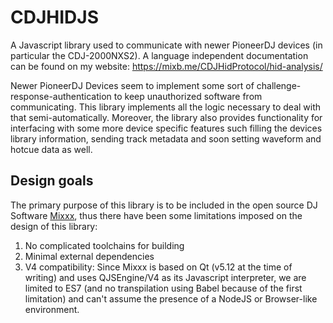 # CDJHIDJS

A Javascript library used to communicate with newer PioneerDJ devices (in
particular the CDJ-2000NXS2). A language independent documentation can be
found on my website: https://mixb.me/CDJHidProtocol/hid-analysis/

Newer PioneerDJ Devices seem to implement some sort of
challenge-response-authentication to keep unauthorized software from
communicating. This library implements all the logic necessary
to deal with that semi-automatically. Moreover, the library also provides
functionality for interfacing with some more device specific features such
filling the devices library information, sending track metadata and 
soon setting waveform and hotcue data as well.

## Design goals

The primary purpose of this library is to be included in the open source DJ
Software [Mixxx](https://mixxx.org/), thus there have been some limitations
imposed on the design of this library:

1. No complicated toolchains for building
2. Minimal external dependencies
3. V4 compatibility:
Since Mixxx is based on Qt (v5.12 at the time of writing) and uses QJSEngine/V4
as its Javascript interpreter,
we are limited to ES7 (and no transpilation using Babel because of the first
limitation) and can't assume the presence of a NodeJS or Browser-like
environment. 
